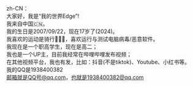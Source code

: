 zh-CN：  
大家好，我是“我的世界Edge”!  
我来自中国🇨🇳。  
我的生日是2007/09/22，现在17岁了(2024)。  
我喜欢的运动是骑行🚴🏻‍♂️，喜欢运行与测试电脑病毒/恶意软件。  
我现在是一个职高学生，现在是高二；  
我也是一个UP主，目前我经常在哔哩哔哩发布视频；  
在其他视频平台，我也有发，比如：抖音(不是tiktok)、Youtube、小红书等。  
我的QQ是1938400382  
邮箱就是QQ号@qq.com，也就是1938400382@qq.com  
